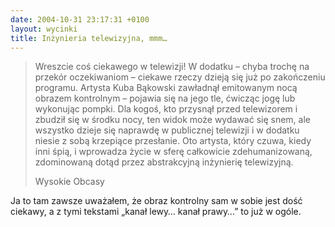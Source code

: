 ```yaml
---
date: 2004-10-31 23:17:31 +0100
layout: wycinki
title: Inżynieria telewizyjna, mmm…
---
```


> Wreszcie coś ciekawego w telewizji! W dodatku – chyba trochę na przekór oczekiwaniom – ciekawe rzeczy dzieją się już po zakończeniu programu. Artysta Kuba Bąkowski zawładnął emitowanym nocą obrazem kontrolnym – pojawia się na jego tle, ćwicząc jogę lub wykonując pompki. Dla kogoś, kto przysnął przed telewizorem i zbudził się w środku nocy, ten widok może wydawać się snem, ale wszystko dzieje się naprawdę w publicznej telewizji i w dodatku niesie z sobą krzepiące przesłanie. Oto artysta, który czuwa, kiedy inni śpią, i wprowadza życie w sferę całkowicie zdehumanizowaną, zdominowaną dotąd przez abstrakcyjną inżynierię telewizyjną.
>
> Wysokie Obcasy

Ja to tam zawsze uważałem, że obraz kontrolny sam w sobie jest dość ciekawy, a z tymi tekstami „kanał lewy… kanał prawy…” to już w ogóle.
